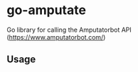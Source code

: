 # go-amputate
Go library for calling the Amputatorbot API (https://www.amputatorbot.com/)

## Usage

